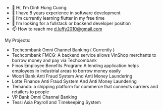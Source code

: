- 👋 Hi, I’m Dinh Hung Cuong
- 👀 I have 8 years experience in software development
- 🌱 I’m currently learning flutter in my free time
- 💞️ I’m looking for a fullstack or backend developer position
- 📫 How to reach me d.luffy2010@gmail.com

<!---
luffy201090/luffy201090 is a ✨ special ✨ repository because its `README.md` (this file) appears on your GitHub profile.
You can click the Preview link to take a look at your changes.
--->

My Projects:

- Techcombank Omni Channel Banking ( Currently )
- Techcombank FMCG: A backend service allows VinShop merchants to borrow money and pay via Techcombank
- Finos Employee Benefits Program: A lending application helps employees in industrial areas to borrow money easily
- Woori Bank Anti Fraud System And Anti Money Laundering
- Lotte Finance Anti Fraud System And Anti Money Laundering
- Temando: a shipping platform for commerce that connects carriers and retailers to people
- VP Bank Omni Channel Banking
- Tessi Asia Payroll and Timekeeping System
